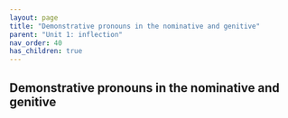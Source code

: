 ```yaml
---
layout: page
title: "Demonstrative pronouns in the nominative and genitive"
parent: "Unit 1: inflection"
nav_order: 40
has_children: true
---
```



## Demonstrative pronouns in the nominative and genitive

